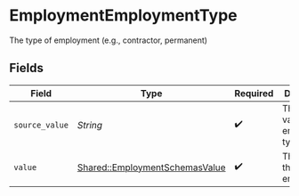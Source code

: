 # EmploymentEmploymentType

The type of employment (e.g., contractor, permanent)


## Fields

| Field                                                                           | Type                                                                            | Required                                                                        | Description                                                                     | Example                                                                         |
| ------------------------------------------------------------------------------- | ------------------------------------------------------------------------------- | ------------------------------------------------------------------------------- | ------------------------------------------------------------------------------- | ------------------------------------------------------------------------------- |
| `source_value`                                                                  | *String*                                                                        | :heavy_check_mark:                                                              | The source value of the employment type.                                        | Permanent                                                                       |
| `value`                                                                         | [Shared::EmploymentSchemasValue](../../models/shared/employmentschemasvalue.md) | :heavy_check_mark:                                                              | The type of the employment.                                                     | permanent                                                                       |